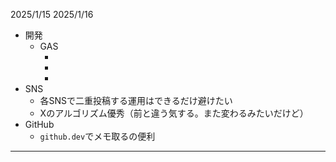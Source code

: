 2025/1/15
2025/1/16

- 開発
    - GAS
        - [](https://www.n-sysdes.co.jp/blog/26697/)
        - [](https://developers.google.com/apps-script/guides/libraries?hl=ja#best_practices)
        - [](https://google.github.io/styleguide/jsguide.html#naming)
- SNS
    - 各SNSで二重投稿する運用はできるだけ避けたい
    - Xのアルゴリズム優秀（前と違う気する。また変わるみたいだけど）
- GitHub
    - `github.dev`でメモ取るの便利

---